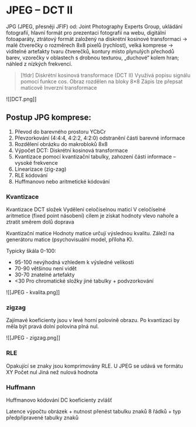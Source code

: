 # JPEG – DCT II
JPG (JPEG, přesněji JFIF) od: Joint Photography Experts Group, ukládání fotografií, hlavní formát pro prezentaci fotografií na webu, digitální fotoaparáty, ztrátový formát založený na diskrétní kosinové transformaci -> malé čtverečky o rozměrech 8x8 pixelů (rychlost), velká komprese -> viditelné artefakty tvaru čtverečků, kontury místo plynulých přechodů barev, vzorečky v oblastech s drobnou texturou, „duchové“ kolem hran; náhled z nízkých frekvencí.

> [!tldr] Diskrétní kosinová transformace (DCT II)
> Využívá popisu signálu pomocí funkce cos.
> Obraz rozdělen na bloky 8×8
> Zápis lze přepsat maticově
> Inverzní transformace

![[DCT.png]]

## Postup JPG komprese:
1) Převod do barevného prostoru YCbCr
2) Převzorkování (4:4:4, 4:2:2, 4:2:0) odstranění části barevné informace
3) Rozdělení obrázku do makrobloků 8x8
4) Výpočet DCT: Diskrétní kosinová transformace
5) Kvantizace pomocí kvantizační tabulky, zahození části informace – vysoké frekvence
6) Linearizace (zig-zag)
7) RLE kódování
8) Huffmanovo nebo aritmetické kódování
### Kvantizace
Kvantizace DCT složek
Vydělení celočíselnou maticí
V celočíselné aritmetice (fixed point násobení)
cílem je získat hodnoty vlevo nahoře a ztratit směrem dolů doprava

Kvantizační matice
Hodnoty matice určují výslednou kvalitu. Záleží na generátoru matice (psychovisuální model, příloha K).

Typicky škála 0-100:
- 95-100 nevýhodná vzhledem k výsledné velikosti
- 70-90 většinou není vidět
- 30-70 znatelné artefakty
- <30 
Pro chromatické složky jiné tabulky + podvzorkování

![[JPEG - kvalita.png]]

### zigzag
Zajímavé koeficienty jsou v levé horní polovině obrazu. 
Po kvantizaci by měla být pravá dolní polovina plná nul.

![[JPEG - zigzag.png]]

### RLE
Opakující se znaky jsou komprimovány RLE.
U JPEG se udává ve formátu XY
Počet nul
Jiná než nulová hodnota

### Huffmann
Huffmanovo kódování
DC koeficienty zvlášť

Latence výpočtu
obrázek + nutnost přenést tabulku znaků
8 řádků + typ předpřipravené tabulky znaků